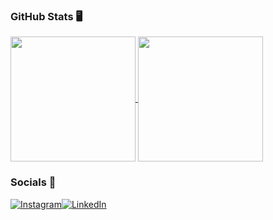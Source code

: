 ### GitHub Stats 🖥


<a href="https://github.com/GuiCMoreira/github-readme-stats">
  <img height=200 align="center" src="https://github-readme-stats.vercel.app/api?username=GuiCMoreira&theme=tokyonight" />
</a>
  <a href="https://github.com/GuiCMoreira/convoychat"><img height=200 align="center" src="https://github-readme-stats.vercel.app/api/top-langs?username=GuiCMoreira&layout=compact&langs_count=8&card_width=320&theme=tokyonight" /></a>


### Socials 📱
<a href="https://www.instagram.com/">![Instagram](https://img.shields.io/badge/Instagram-FF69B4.svg?style=for-the-badge&logo=Instagram&logoColor=white)<a href="https://www.linkedin.com/">![LinkedIn](https://img.shields.io/badge/linkedin-FF69B4.svg?style=for-the-badge&logo=linkedin&logoColor=white)
